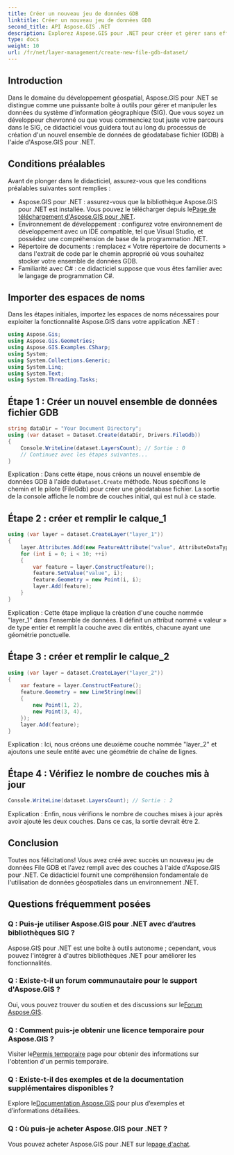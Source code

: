 ```yaml
---
title: Créer un nouveau jeu de données GDB
linktitle: Créer un nouveau jeu de données GDB
second_title: API Aspose.GIS .NET
description: Explorez Aspose.GIS pour .NET pour créer et gérer sans effort des ensembles de données SIG. Téléchargez-le dès maintenant pour un développement géospatial fluide. #Aspose #SIG
type: docs
weight: 10
url: /fr/net/layer-management/create-new-file-gdb-dataset/
---
```

## Introduction
Dans le domaine du développement géospatial, Aspose.GIS pour .NET se distingue comme une puissante boîte à outils pour gérer et manipuler les données du système d'information géographique (SIG). Que vous soyez un développeur chevronné ou que vous commenciez tout juste votre parcours dans le SIG, ce didacticiel vous guidera tout au long du processus de création d'un nouvel ensemble de données de géodatabase fichier (GDB) à l'aide d'Aspose.GIS pour .NET.
## Conditions préalables
Avant de plonger dans le didacticiel, assurez-vous que les conditions préalables suivantes sont remplies :
-  Aspose.GIS pour .NET : assurez-vous que la bibliothèque Aspose.GIS pour .NET est installée. Vous pouvez le télécharger depuis le[Page de téléchargement d'Aspose.GIS pour .NET](https://releases.aspose.com/gis/net/).
- Environnement de développement : configurez votre environnement de développement avec un IDE compatible, tel que Visual Studio, et possédez une compréhension de base de la programmation .NET.
- Répertoire de documents : remplacez « Votre répertoire de documents » dans l'extrait de code par le chemin approprié où vous souhaitez stocker votre ensemble de données GDB.
- Familiarité avec C# : ce didacticiel suppose que vous êtes familier avec le langage de programmation C#.
## Importer des espaces de noms
Dans les étapes initiales, importez les espaces de noms nécessaires pour exploiter la fonctionnalité Aspose.GIS dans votre application .NET :
```csharp
using Aspose.Gis;
using Aspose.Gis.Geometries;
using Aspose.GIS.Examples.CSharp;
using System;
using System.Collections.Generic;
using System.Linq;
using System.Text;
using System.Threading.Tasks;
```
## Étape 1 : Créer un nouvel ensemble de données fichier GDB
```csharp
string dataDir = "Your Document Directory";
using (var dataset = Dataset.Create(dataDir, Drivers.FileGdb))
{
    Console.WriteLine(dataset.LayersCount); // Sortie : 0
    // Continuez avec les étapes suivantes...
}
```
 Explication : Dans cette étape, nous créons un nouvel ensemble de données GDB à l'aide du`Dataset.Create` méthode. Nous spécifions le chemin et le pilote (FileGdb) pour créer une géodatabase fichier. La sortie de la console affiche le nombre de couches initial, qui est nul à ce stade.
## Étape 2 : créer et remplir le calque_1
```csharp
using (var layer = dataset.CreateLayer("layer_1"))
{
    layer.Attributes.Add(new FeatureAttribute("value", AttributeDataType.Integer));
    for (int i = 0; i < 10; ++i)
    {
        var feature = layer.ConstructFeature();
        feature.SetValue("value", i);
        feature.Geometry = new Point(i, i);
        layer.Add(feature);
    }
}
```
Explication : Cette étape implique la création d'une couche nommée "layer_1" dans l'ensemble de données. Il définit un attribut nommé « valeur » de type entier et remplit la couche avec dix entités, chacune ayant une géométrie ponctuelle.
## Étape 3 : créer et remplir le calque_2
```csharp
using (var layer = dataset.CreateLayer("layer_2"))
{
    var feature = layer.ConstructFeature();
    feature.Geometry = new LineString(new[]
    {
        new Point(1, 2),
        new Point(3, 4),
    });
    layer.Add(feature);
}
```
Explication : Ici, nous créons une deuxième couche nommée "layer_2" et ajoutons une seule entité avec une géométrie de chaîne de lignes.
## Étape 4 : Vérifiez le nombre de couches mis à jour
```csharp
Console.WriteLine(dataset.LayersCount); // Sortie : 2
```
Explication : Enfin, nous vérifions le nombre de couches mises à jour après avoir ajouté les deux couches. Dans ce cas, la sortie devrait être 2.
## Conclusion
Toutes nos félicitations! Vous avez créé avec succès un nouveau jeu de données File GDB et l'avez rempli avec des couches à l'aide d'Aspose.GIS pour .NET. Ce didacticiel fournit une compréhension fondamentale de l'utilisation de données géospatiales dans un environnement .NET.
## Questions fréquemment posées
### Q : Puis-je utiliser Aspose.GIS pour .NET avec d’autres bibliothèques SIG ?
Aspose.GIS pour .NET est une boîte à outils autonome ; cependant, vous pouvez l'intégrer à d'autres bibliothèques .NET pour améliorer les fonctionnalités.
### Q : Existe-t-il un forum communautaire pour le support d'Aspose.GIS ?
 Oui, vous pouvez trouver du soutien et des discussions sur le[Forum Aspose.GIS](https://forum.aspose.com/c/gis/33).
### Q : Comment puis-je obtenir une licence temporaire pour Aspose.GIS ?
 Visiter le[Permis temporaire](https://purchase.aspose.com/temporary-license/) page pour obtenir des informations sur l'obtention d'un permis temporaire.
### Q : Existe-t-il des exemples et de la documentation supplémentaires disponibles ?
 Explore le[Documentation Aspose.GIS](https://reference.aspose.com/gis/net/) pour plus d’exemples et d’informations détaillées.
### Q : Où puis-je acheter Aspose.GIS pour .NET ?
 Vous pouvez acheter Aspose.GIS pour .NET sur le[page d'achat](https://purchase.aspose.com/buy).